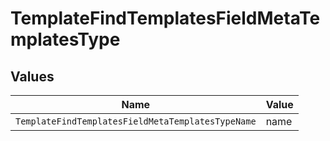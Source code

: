 # TemplateFindTemplatesFieldMetaTemplatesType


## Values

| Name                                              | Value                                             |
| ------------------------------------------------- | ------------------------------------------------- |
| `TemplateFindTemplatesFieldMetaTemplatesTypeName` | name                                              |